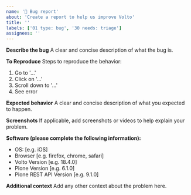 ```yaml
---
name: '🐞 Bug report'
about: 'Create a report to help us improve Volto'
title: ''
labels: ['01 type: bug', '30 needs: triage']
assignees: ''
---
```


**Describe the bug**
A clear and concise description of what the bug is.

**To Reproduce**
Steps to reproduce the behavior:

1. Go to '...'
2. Click on '...'
3. Scroll down to '...'
4. See error

**Expected behavior**
A clear and concise description of what you expected to happen.

**Screenshots**
If applicable, add screenshots or videos to help explain your problem.

**Software (please complete the following information):**

- OS: [e.g. iOS]
- Browser [e.g. firefox, chrome, safari]
- Volto Version [e.g. 18.4.0]
- Plone Version [e.g. 6.1.0]
- Plone REST API Version [e.g. 9.1.0]

**Additional context**
Add any other context about the problem here.
